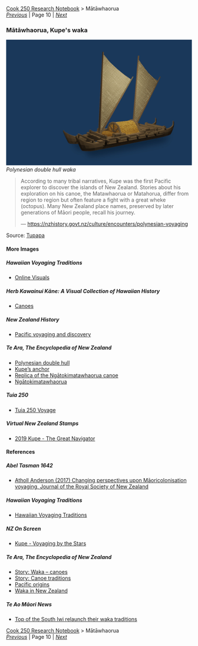 [Cook 250 Research Notebook](../) > Mātāwhaorua  
*[Previous](../p09-abel-tasman/)* | Page 10 | *[Next](../p11-heemskerck-and-zeehaen/)*
### Mātāwhaorua, Kupe's waka

![Mātāwhaorua](pictures/148x100-WxHmm-matawhaorua.jpg)  
*Polynesian double hull waka*

> According to many tribal narratives,
> Kupe was the first Pacific explorer to discover the islands of New Zealand.
> Stories about his exploration on his canoe,
> the Matawhaorua or Matahorua, differ from region to region
> but often feature a fight with a great wheke (octopus).
> Many New Zealand place names, preserved by later generations
> of Māori people, recall his journey.
>
> — https://nzhistory.govt.nz/culture/encounters/polynesian-voyaging

Source: [Tupapa](https://www.tupapa.nz/)

#### More Images

##### Hawaiian Voyaging Traditions

* [Online Visuals](http://archive.hokulea.com/hoonaauao/resources_visual.html)

##### Herb Kawainui Kāne: A Visual Collection of Hawaiian History

* [Canoes](https://www.herbkanehawaii.com/product-category/canoes/)

##### New Zealand History

* [Pacific voyaging and discovery](https://nzhistory.govt.nz/culture/encounters/polynesian-voyaging)

##### Te Ara, The Encyclopedia of New Zealand

* [Polynesian double hull](https://teara.govt.nz/en/artwork/5987/polynesian-double-hull)
* [Kupe’s anchor](https://teara.govt.nz/en/photograph/2295/kupes-anchor)
* [Replica of the Ngātokimatawhaorua canoe](https://teara.govt.nz/en/photograph/4134/replica-of-the-ngatokimatawhaorua-canoe)
* [Ngātokimatawhaorua](https://teara.govt.nz/en/photograph/6001/ngatokimatawhaorua)

##### Tuia 250

* [Tuia 250 Voyage](https://mch.govt.nz/tuia250/voyage)

##### Virtual New Zealand Stamps

* [2019 Kupe - The Great Navigator](http://virtualnewzealandstamps.blogspot.com/2019/07/2019-kupe-great-navigator.html)

#### References

##### Abel Tasman 1642

* [Atholl Anderson (2017) Changing perspectives upon Māoricolonisation voyaging, Journal of the Royal Society of New Zealand](http://abeltasman.org.nz/articles-research/changing-perspectives-upon-maori-colonisation-voyaging/)

##### Hawaiian Voyaging Traditions

* [Hawaiian Voyaging Traditions](http://archive.hokulea.com/)

##### NZ On Screen

* [Kupe - Voyaging by the Stars](https://www.nzonscreen.com/title/kupe-voyaging-by-the-stars-1993)

##### Te Ara, The Encyclopedia of New Zealand

* [Story: Waka – canoes](https://teara.govt.nz/en/waka-canoes)
* [Story: Canoe traditions](https://teara.govt.nz/en/canoe-traditions)
* [Pacific origins](https://teara.govt.nz/en/waka-canoes/page-1)
* [Waka in New Zealand](https://teara.govt.nz/en/waka-canoes/page-2)

##### Te Ao Māori News

* [Top of the South Iwi relaunch their waka traditions](https://teaomaori.news/top-south-iwi-relaunch-their-waka-traditions)

[Cook 250 Research Notebook](../) > Mātāwhaorua  
*[Previous](../p09-abel-tasman/)* | Page 10 | *[Next](../p11-heemskerck-and-zeehaen/)*
